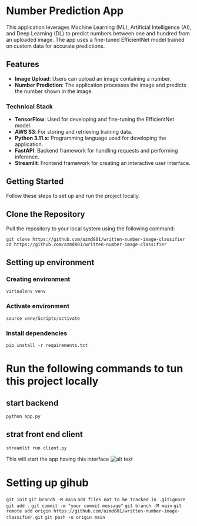 # Number Prediction App

This application leverages Machine Learning (ML), Artificial Intelligence (AI), and Deep Learning (DL) to predict numbers between one and hundred from an uploaded image. The app uses a fine-tuned EfficientNet model trained on custom data for accurate predictions.

## Features

- **Image Upload**: Users can upload an image containing a number.
- **Number Prediction**: The application processes the image and predicts the number shown in the image.

### Technical Stack

- **TensorFlow**: Used for developing and fine-tuning the EfficientNet model.
- **AWS S3**: For storing and retrieving training data.
- **Python 3.11.x**: Programming language used for developing the application.
- **FastAPI**: Backend framework for handling requests and performing inference.
- **Streamlit**: Frontend framework for creating an interactive user interface.


## Getting Started

Follow these steps to set up and run the project locally.



## Clone the Repository

   Pull the repository to your local system using the following command:
   
   `git clone https://github.com/azmd801/written-number-image-classifier`
   `cd https://github.com/azmd801/written-number-image-classifier`




## Setting up environment
### Creating environment
``virtualenv venv``
### Activate environment
``source venv/Scripts/activate``
### Install dependencies
```pip install -r requirements.txt```

# Run the following commands to tun this project locally
## start backend 
`python app.py`
## strat front end client
`streamlit run client.py`

This will start the app having this interface
![alt text](<Screenshot (332).png>)

# Setting up gihub
`git init`
`git branch -M main`
`add files not to be tracked in .gitignore`
`git add .`
`git commit -m "your commit message"`
`git branch -M main`
`git remote add origin https://github.com/azmd801/written-number-image-classifier.git`
`git push -u origin main`